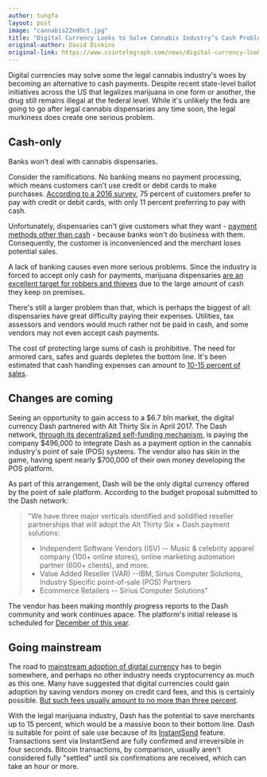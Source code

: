 ```yaml
---
author: tungfa
layout: post
image: "cannabis22ndOct.jpg"
title: "Digital Currency Looks to Solve Cannabis Industry’s Cash Problem"
original-author: David Dinkins
original-link: https://www.cointelegraph.com/news/digital-currency-looks-to-solve-cannabis-industrys-cash-problem
---
```


Digital currencies may solve some the legal cannabis industry's woes by becoming an alternative to cash payments. Despite recent state-level ballot initiatives across the US that legalizes marijuana in one form or another, the drug still remains illegal at the federal level. While it's unlikely the feds are going to go after legal cannabis dispensaries any time soon, the legal murkiness does create one serious problem.

Cash-only
---------

Banks won't deal with cannabis dispensaries.

Consider the ramifications. No banking means no payment processing, which means customers can't use credit or debit cards to make purchases. [According to a 2016 survey](https://www.creditcards.com/credit-card-news/payment-method-statistics-1276.php), 75 percent of customers prefer to pay with credit or debit cards, with only 11 percent preferring to pay with cash.

Unfortunately, dispensaries can't give customers what they want - [payment methods other than cash](https://cointelegraph.com/news/bitcoin-lets-posabit-solve-cash-only-cannabis-in-washington-state) - because banks won't do business with them. Consequently, the customer is inconvenienced and the merchant loses potential sales.

A lack of banking causes even more serious problems. Since the industry is forced to accept only cash for payments, marijuana dispensaries [are an excellent target for robbers and thieves](https://cointelegraph.com/news/in-the-medical-marijuana-industry-cash-kills-and-bitcoin-saves-lives) due to the large amount of cash they keep on premises.

There's still a larger problem than that, which is perhaps the biggest of all: dispensaries have great difficulty paying their expenses. Utilities, tax assessors and vendors would much rather not be paid in cash, and some vendors may not even accept cash payments.

The cost of protecting large sums of cash is prohibitive. The need for armored cars, safes and guards depletes the bottom line. It's been estimated that cash handling expenses can amount to [10-15 percent of sales](https://www.dash.org/forum/threads/pre-proposal-alt36-dash-payment-platform.14517/).

Changes are coming
------------------

Seeing an opportunity to gain access to a $6.7 bln market, the digital currency Dash partnered with Alt Thirty Six in April 2017. The Dash network, [through its decentralized self-funding mechanism](https://cointelegraph.com/news/fastest-crypto-for-cash-ever-dash-funds-wall-of-coins-integration), is paying the company $496,000 to integrate Dash as a payment option in the cannabis industry's point of sale (POS) systems. The vendor also has skin in the game, having spent nearly $700,000 of their own money developing the POS platform.

As part of this arrangement, Dash will be the only digital currency offered by the point of sale platform. According to the budget proposal submitted to the Dash network:

> "We have three major verticals identified and solidified reseller partnerships that will adopt the Alt Thirty Six + Dash payment solutions:
>
> -   Independent Software Vendors (ISV) -- Music & celebrity apparel company (100+ online stores), online marketing automation partner (600+ clients), and more.
> -   Value Added Reseller (VAR) --IBM, Sirius Computer Solutions, Industry Specific point-of-sale (POS) Partners
> -   Ecommerce Retailers -- Sirius Computer Solutions​"

The vendor has been making monthly progress reports to the Dash community and work continues apace. The platform's initial release is scheduled for [December of this year](https://www.dropbox.com/s/6i80bhi2zb4yvvi/Project%20Update%20Oct%202017.pdf?dl=0).

Going mainstream
----------------

The road to [mainstream adoption of digital currency](https://cointelegraph.com/news/50000-bitcoin-could-happen-if-this-isnt-a-bubble-but-an-s-curve) has to begin somewhere, and perhaps no other industry needs cryptocurrency as much as this one. Many have suggested that digital currencies could gain adoption by saving vendors money on credit card fees, and this is certainly possible. [But such fees usually amount to no more than three percent](https://cointelegraph.com/news/brits-sue-mastercard-over-high-fees-bitcoin-fees-still-lowest-in-the-market).

With the legal marijuana industry, Dash has the potential to save merchants up to 15 percent, which would be a massive boon to their bottom line. Dash is suitable for point of sale use because of its [InstantSend](https://www.dash.org/instantx/) feature. Transactions sent via InstantSend are fully confirmed and irreversible in four seconds. Bitcoin transactions, by comparison, usually aren't considered fully "settled" until six confirmations are received, which can take an hour or more.
